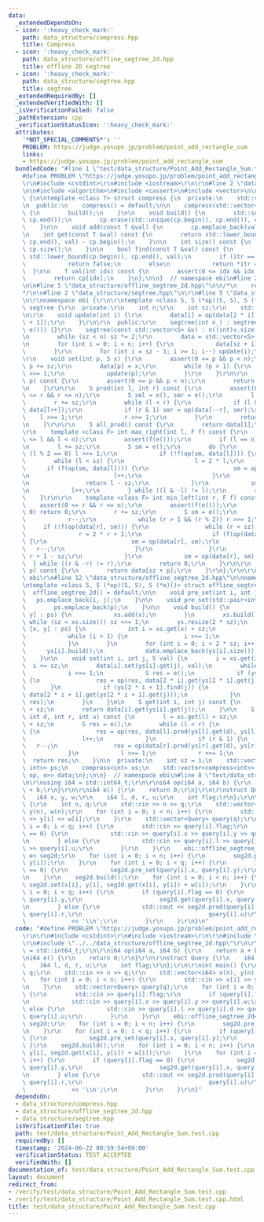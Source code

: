 ```yaml
---
data:
  _extendedDependsOn:
  - icon: ':heavy_check_mark:'
    path: data_structure/compress.hpp
    title: Compress
  - icon: ':heavy_check_mark:'
    path: data_structure/offline_segtree_2d.hpp
    title: offline 2D segtree
  - icon: ':heavy_check_mark:'
    path: data_structure/segtree.hpp
    title: segtree
  _extendedRequiredBy: []
  _extendedVerifiedWith: []
  _isVerificationFailed: false
  _pathExtension: cpp
  _verificationStatusIcon: ':heavy_check_mark:'
  attributes:
    '*NOT_SPECIAL_COMMENTS*': ''
    PROBLEM: https://judge.yosupo.jp/problem/point_add_rectangle_sum
    links:
    - https://judge.yosupo.jp/problem/point_add_rectangle_sum
  bundledCode: "#line 1 \"test/data_structure/Point_Add_Rectangle_Sum.test.cpp\"\n\
    #define PROBLEM \"https://judge.yosupo.jp/problem/point_add_rectangle_sum\"\r\n\
    \r\n#include <cstdint>\r\n#include <iostream>\r\n\r\n#line 2 \"data_structure/compress.hpp\"\
    \n\n#include <algorithm>\n#include <cassert>\n#include <vector>\n\nnamespace ebi\
    \ {\n\ntemplate <class T> struct compress {\n  private:\n    std::vector<T> cp;\n\
    \n  public:\n    compress() = default;\n\n    compress(std::vector<T> cp_) : cp(cp_)\
    \ {\n        build();\n    }\n\n    void build() {\n        std::sort(cp.begin(),\
    \ cp.end());\n        cp.erase(std::unique(cp.begin(), cp.end()), cp.end());\n\
    \    }\n\n    void add(const T &val) {\n        cp.emplace_back(val);\n    }\n\
    \n    int get(const T &val) const {\n        return std::lower_bound(cp.begin(),\
    \ cp.end(), val) - cp.begin();\n    }\n\n    int size() const {\n        return\
    \ cp.size();\n    }\n\n    bool find(const T &val) const {\n        auto itr =\
    \ std::lower_bound(cp.begin(), cp.end(), val);\n        if (itr == cp.end())\n\
    \            return false;\n        else\n            return *itr == val;\n  \
    \  }\n\n    T val(int idx) const {\n        assert(0 <= idx && idx < (int)cp.size());\n\
    \        return cp[idx];\n    }\n};\n\n}  // namespace ebi\n#line 2 \"data_structure/offline_segtree_2d.hpp\"\
    \n\n#line 5 \"data_structure/offline_segtree_2d.hpp\"\n\n/*\n    reference: https://blog.hamayanhamayan.com/entry/2017/12/09/015937\n\
    */\n\n#line 2 \"data_structure/segtree.hpp\"\n\r\n#line 5 \"data_structure/segtree.hpp\"\
    \n\r\nnamespace ebi {\r\n\r\ntemplate <class S, S (*op)(S, S), S (*e)()> struct\
    \ segtree {\r\n  private:\r\n    int n;\r\n    int sz;\r\n    std::vector<S> data;\r\
    \n\r\n    void update(int i) {\r\n        data[i] = op(data[2 * i], data[2 * i\
    \ + 1]);\r\n    }\r\n\r\n  public:\r\n    segtree(int n_) : segtree(std::vector<S>(n_,\
    \ e())) {}\r\n    segtree(const std::vector<S> &v) : n((int)v.size()), sz(1) {\r\
    \n        while (sz < n) sz *= 2;\r\n        data = std::vector<S>(2 * sz, e());\r\
    \n        for (int i = 0; i < n; i++) {\r\n            data[sz + i] = v[i];\r\n\
    \        }\r\n        for (int i = sz - 1; i >= 1; i--) update(i);\r\n    }\r\n\
    \r\n    void set(int p, S x) {\r\n        assert(0 <= p && p < n);\r\n       \
    \ p += sz;\r\n        data[p] = x;\r\n        while (p > 1) {\r\n            p\
    \ >>= 1;\r\n            update(p);\r\n        }\r\n    }\r\n\r\n    S get(int\
    \ p) const {\r\n        assert(0 <= p && p < n);\r\n        return data[p + sz];\r\
    \n    }\r\n\r\n    S prod(int l, int r) const {\r\n        assert(0 <= l && l\
    \ <= r && r <= n);\r\n        S sml = e(), smr = e();\r\n        l += sz;\r\n\
    \        r += sz;\r\n        while (l < r) {\r\n            if (l & 1) sml = op(sml,\
    \ data[l++]);\r\n            if (r & 1) smr = op(data[--r], smr);\r\n        \
    \    l >>= 1;\r\n            r >>= 1;\r\n        }\r\n        return op(sml, smr);\r\
    \n    }\r\n\r\n    S all_prod() const {\r\n        return data[1];\r\n    }\r\n\
    \r\n    template <class F> int max_right(int l, F f) const {\r\n        assert(0\
    \ <= l && l < n);\r\n        assert(f(e()));\r\n        if (l == n) return n;\r\
    \n        l += sz;\r\n        S sm = e();\r\n        do {\r\n            while\
    \ (l % 2 == 0) l >>= 1;\r\n            if (!f(op(sm, data[l]))) {\r\n        \
    \        while (l < sz) {\r\n                    l = 2 * l;\r\n              \
    \      if (f(op(sm, data[l]))) {\r\n                        sm = op(sm, data[l]);\r\
    \n                        l++;\r\n                    }\r\n                }\r\
    \n                return l - sz;\r\n            }\r\n            sm = op(sm, data[l]);\r\
    \n            l++;\r\n        } while ((l & -l) != l);\r\n        return n;\r\n\
    \    }\r\n\r\n    template <class F> int min_left(int r, F f) const {\r\n    \
    \    assert(0 <= r && r <= n);\r\n        assert(f(e()));\r\n        if (r ==\
    \ 0) return 0;\r\n        r += sz;\r\n        S sm = e();\r\n        do {\r\n\
    \            r--;\r\n            while (r > 1 && (r % 2)) r >>= 1;\r\n       \
    \     if (!f(op(data[r], sm))) {\r\n                while (r < sz) {\r\n     \
    \               r = 2 * r + 1;\r\n                    if (f(op(data[r], sm)))\
    \ {\r\n                        sm = op(data[r], sm);\r\n                     \
    \   r--;\r\n                    }\r\n                }\r\n                return\
    \ r + 1 - sz;\r\n            }\r\n            sm = op(data[r], sm);\r\n      \
    \  } while ((r & -r) != r);\r\n        return 0;\r\n    }\r\n\r\n    S operator[](int\
    \ p) const {\r\n        return data[sz + p];\r\n    }\r\n};\r\n\r\n}  // namespace\
    \ ebi\r\n#line 12 \"data_structure/offline_segtree_2d.hpp\"\n\nnamespace ebi {\n\
    \ntemplate <class S, S (*op)(S, S), S (*e)()> struct offline_segtree_2d {\n  \
    \  offline_segtree_2d() = default;\n\n    void pre_set(int i, int j) {\n     \
    \   ps.emplace_back(i, j);\n    }\n\n    void pre_set(std::pair<int, int> p) {\n\
    \        ps.emplace_back(p);\n    }\n\n    void build() {\n        for (auto [x,\
    \ y] : ps) {\n            xs.add(x);\n        }\n        xs.build();\n       \
    \ while (sz < xs.size()) sz <<= 1;\n        ys.resize(2 * sz);\n        for (auto\
    \ [x, y] : ps) {\n            int i = xs.get(x) + sz;\n            ys[i].add(y);\n\
    \            while (i > 1) {\n                i >>= 1;\n                ys[i].add(y);\n\
    \            }\n        }\n        for (int i = 0; i < 2 * sz; i++) {\n      \
    \      ys[i].build();\n            data.emplace_back(ys[i].size());\n        }\n\
    \    }\n\n    void set(int i, int j, S val) {\n        i = xs.get(i);\n      \
    \  i += sz;\n        data[i].set(ys[i].get(j), val);\n        while (i > 1) {\n\
    \            i >>= 1;\n            S res = e();\n            if (ys[2 * i].find(j))\
    \ {\n                res = op(res, data[2 * i].get(ys[2 * i].get(j)));\n     \
    \       }\n            if (ys[2 * i + 1].find(j)) {\n                res = op(res,\
    \ data[2 * i + 1].get(ys[2 * i + 1].get(j)));\n            }\n            data[i].set(ys[i].get(j),\
    \ res);\n        }\n    }\n\n    S get(int i, int j) const {\n        i = xs.get(i)\
    \ + sz;\n        return data[i].get(ys[i].get(j));\n    }\n\n    S prod(int l,\
    \ int d, int r, int u) const {\n        l = xs.get(l) + sz;\n        r = xs.get(r)\
    \ + sz;\n        S res = e();\n        while (l < r) {\n            if (l & 1)\
    \ {\n                res = op(res, data[l].prod(ys[l].get(d), ys[l].get(u)));\n\
    \                l++;\n            }\n            if (r & 1) {\n             \
    \   r--;\n                res = op(data[r].prod(ys[r].get(d), ys[r].get(u)), res);\n\
    \            }\n            l >>= 1;\n            r >>= 1;\n        }\n      \
    \  return res;\n    }\n\n  private:\n    int sz = 1;\n    std::vector<std::pair<int,\
    \ int>> ps;\n    compress<int> xs;\n    std::vector<compress<int>> ys;\n    std::vector<segtree<S,\
    \ op, e>> data;\n};\n\n}  // namespace ebi\n#line 8 \"test/data_structure/Point_Add_Rectangle_Sum.test.cpp\"\
    \n\r\nusing i64 = std::int64_t;\r\n\r\ni64 op(i64 a, i64 b) {\r\n    return a\
    \ + b;\r\n}\r\n\r\ni64 e() {\r\n    return 0;\r\n}\r\n\r\nstruct Query {\r\n \
    \   i64 x, y, w;\r\n    i64 l, d, r, u;\r\n    int flag;\r\n};\r\n\r\nint main()\
    \ {\r\n    int n, q;\r\n    std::cin >> n >> q;\r\n    std::vector<i64> x(n),\
    \ y(n), w(n);\r\n    for (int i = 0; i < n; i++) {\r\n        std::cin >> x[i]\
    \ >> y[i] >> w[i];\r\n    }\r\n    std::vector<Query> query(q);\r\n    for (int\
    \ i = 0; i < q; i++) {\r\n        std::cin >> query[i].flag;\r\n        if (query[i].flag\
    \ == 0) {\r\n            std::cin >> query[i].x >> query[i].y >> query[i].w;\r\
    \n        } else {\r\n            std::cin >> query[i].l >> query[i].d >> query[i].r\
    \ >> query[i].u;\r\n        }\r\n    }\r\n    ebi::offline_segtree_2d<i64, op,\
    \ e> seg2d;\r\n    for (int i = 0; i < n; i++) {\r\n        seg2d.pre_set(x[i],\
    \ y[i]);\r\n    }\r\n    for (int i = 0; i < q; i++) {\r\n        if (query[i].flag\
    \ == 0) {\r\n            seg2d.pre_set(query[i].x, query[i].y);\r\n        }\r\
    \n    }\r\n    seg2d.build();\r\n    for (int i = 0; i < n; i++) {\r\n       \
    \ seg2d.set(x[i], y[i], seg2d.get(x[i], y[i]) + w[i]);\r\n    }\r\n    for (int\
    \ i = 0; i < q; i++) {\r\n        if (query[i].flag == 0) {\r\n            seg2d.set(query[i].x,\
    \ query[i].y,\r\n                      seg2d.get(query[i].x, query[i].y) + query[i].w);\r\
    \n        } else {\r\n            std::cout << seg2d.prod(query[i].l, query[i].d,\
    \ query[i].r,\r\n                                    query[i].u)\r\n         \
    \             << '\\n';\r\n        }\r\n    }\r\n}\n"
  code: "#define PROBLEM \"https://judge.yosupo.jp/problem/point_add_rectangle_sum\"\
    \r\n\r\n#include <cstdint>\r\n#include <iostream>\r\n\r\n#include \"../../data_structure/compress.hpp\"\
    \r\n#include \"../../data_structure/offline_segtree_2d.hpp\"\r\n\r\nusing i64\
    \ = std::int64_t;\r\n\r\ni64 op(i64 a, i64 b) {\r\n    return a + b;\r\n}\r\n\r\
    \ni64 e() {\r\n    return 0;\r\n}\r\n\r\nstruct Query {\r\n    i64 x, y, w;\r\n\
    \    i64 l, d, r, u;\r\n    int flag;\r\n};\r\n\r\nint main() {\r\n    int n,\
    \ q;\r\n    std::cin >> n >> q;\r\n    std::vector<i64> x(n), y(n), w(n);\r\n\
    \    for (int i = 0; i < n; i++) {\r\n        std::cin >> x[i] >> y[i] >> w[i];\r\
    \n    }\r\n    std::vector<Query> query(q);\r\n    for (int i = 0; i < q; i++)\
    \ {\r\n        std::cin >> query[i].flag;\r\n        if (query[i].flag == 0) {\r\
    \n            std::cin >> query[i].x >> query[i].y >> query[i].w;\r\n        }\
    \ else {\r\n            std::cin >> query[i].l >> query[i].d >> query[i].r >>\
    \ query[i].u;\r\n        }\r\n    }\r\n    ebi::offline_segtree_2d<i64, op, e>\
    \ seg2d;\r\n    for (int i = 0; i < n; i++) {\r\n        seg2d.pre_set(x[i], y[i]);\r\
    \n    }\r\n    for (int i = 0; i < q; i++) {\r\n        if (query[i].flag == 0)\
    \ {\r\n            seg2d.pre_set(query[i].x, query[i].y);\r\n        }\r\n   \
    \ }\r\n    seg2d.build();\r\n    for (int i = 0; i < n; i++) {\r\n        seg2d.set(x[i],\
    \ y[i], seg2d.get(x[i], y[i]) + w[i]);\r\n    }\r\n    for (int i = 0; i < q;\
    \ i++) {\r\n        if (query[i].flag == 0) {\r\n            seg2d.set(query[i].x,\
    \ query[i].y,\r\n                      seg2d.get(query[i].x, query[i].y) + query[i].w);\r\
    \n        } else {\r\n            std::cout << seg2d.prod(query[i].l, query[i].d,\
    \ query[i].r,\r\n                                    query[i].u)\r\n         \
    \             << '\\n';\r\n        }\r\n    }\r\n}"
  dependsOn:
  - data_structure/compress.hpp
  - data_structure/offline_segtree_2d.hpp
  - data_structure/segtree.hpp
  isVerificationFile: true
  path: test/data_structure/Point_Add_Rectangle_Sum.test.cpp
  requiredBy: []
  timestamp: '2024-06-22 00:59:54+09:00'
  verificationStatus: TEST_ACCEPTED
  verifiedWith: []
documentation_of: test/data_structure/Point_Add_Rectangle_Sum.test.cpp
layout: document
redirect_from:
- /verify/test/data_structure/Point_Add_Rectangle_Sum.test.cpp
- /verify/test/data_structure/Point_Add_Rectangle_Sum.test.cpp.html
title: test/data_structure/Point_Add_Rectangle_Sum.test.cpp
---
```

